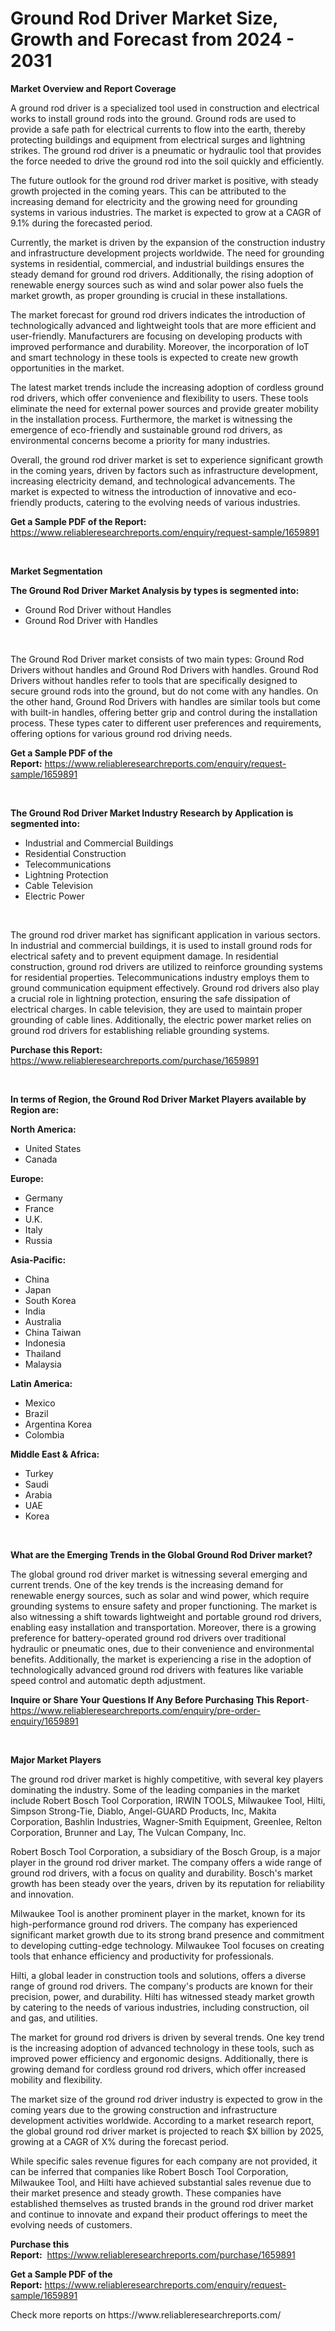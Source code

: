<p><h1>Ground Rod Driver Market Size, Growth and Forecast from 2024 - 2031</h1></p><p><strong>Market Overview and Report Coverage</strong></p>
<p><p>A ground rod driver is a specialized tool used in construction and electrical works to install ground rods into the ground. Ground rods are used to provide a safe path for electrical currents to flow into the earth, thereby protecting buildings and equipment from electrical surges and lightning strikes. The ground rod driver is a pneumatic or hydraulic tool that provides the force needed to drive the ground rod into the soil quickly and efficiently.</p><p>The future outlook for the ground rod driver market is positive, with steady growth projected in the coming years. This can be attributed to the increasing demand for electricity and the growing need for grounding systems in various industries. The market is expected to grow at a CAGR of 9.1% during the forecasted period.</p><p>Currently, the market is driven by the expansion of the construction industry and infrastructure development projects worldwide. The need for grounding systems in residential, commercial, and industrial buildings ensures the steady demand for ground rod drivers. Additionally, the rising adoption of renewable energy sources such as wind and solar power also fuels the market growth, as proper grounding is crucial in these installations.</p><p>The market forecast for ground rod drivers indicates the introduction of technologically advanced and lightweight tools that are more efficient and user-friendly. Manufacturers are focusing on developing products with improved performance and durability. Moreover, the incorporation of IoT and smart technology in these tools is expected to create new growth opportunities in the market.</p><p>The latest market trends include the increasing adoption of cordless ground rod drivers, which offer convenience and flexibility to users. These tools eliminate the need for external power sources and provide greater mobility in the installation process. Furthermore, the market is witnessing the emergence of eco-friendly and sustainable ground rod drivers, as environmental concerns become a priority for many industries.</p><p>Overall, the ground rod driver market is set to experience significant growth in the coming years, driven by factors such as infrastructure development, increasing electricity demand, and technological advancements. The market is expected to witness the introduction of innovative and eco-friendly products, catering to the evolving needs of various industries.</p></p>
<p><strong>Get a Sample PDF of the Report:</strong> <a href="https://www.reliableresearchreports.com/enquiry/request-sample/1659891">https://www.reliableresearchreports.com/enquiry/request-sample/1659891</a></p>
<p>&nbsp;</p>
<p><strong>Market Segmentation</strong></p>
<p><strong>The Ground Rod Driver Market Analysis by types is segmented into:</strong></p>
<p><ul><li>Ground Rod Driver without Handles</li><li>Ground Rod Driver with Handles</li></ul></p>
<p>&nbsp;</p>
<p><p>The Ground Rod Driver market consists of two main types: Ground Rod Drivers without handles and Ground Rod Drivers with handles. Ground Rod Drivers without handles refer to tools that are specifically designed to secure ground rods into the ground, but do not come with any handles. On the other hand, Ground Rod Drivers with handles are similar tools but come with built-in handles, offering better grip and control during the installation process. These types cater to different user preferences and requirements, offering options for various ground rod driving needs.</p></p>
<p><strong>Get a Sample PDF of the Report:</strong>&nbsp;<a href="https://www.reliableresearchreports.com/enquiry/request-sample/1659891">https://www.reliableresearchreports.com/enquiry/request-sample/1659891</a></p>
<p>&nbsp;</p>
<p><strong>The Ground Rod Driver Market Industry Research by Application is segmented into:</strong></p>
<p><ul><li>Industrial and Commercial Buildings</li><li>Residential Construction</li><li>Telecommunications</li><li>Lightning Protection</li><li>Cable Television</li><li>Electric Power</li></ul></p>
<p>&nbsp;</p>
<p><p>The ground rod driver market has significant application in various sectors. In industrial and commercial buildings, it is used to install ground rods for electrical safety and to prevent equipment damage. In residential construction, ground rod drivers are utilized to reinforce grounding systems for residential properties. Telecommunications industry employs them to ground communication equipment effectively. Ground rod drivers also play a crucial role in lightning protection, ensuring the safe dissipation of electrical charges. In cable television, they are used to maintain proper grounding of cable lines. Additionally, the electric power market relies on ground rod drivers for establishing reliable grounding systems.</p></p>
<p><strong>Purchase this Report:</strong>&nbsp; <a href="https://www.reliableresearchreports.com/purchase/1659891">https://www.reliableresearchreports.com/purchase/1659891</a></p>
<p>&nbsp;</p>
<p><strong>In terms of Region, the Ground Rod Driver Market Players available by Region are:</strong></p>
<p>
    <p> <strong> North America: </strong>
        <ul>
            <li>United States</li>
            <li>Canada</li>
        </ul>
        </p> 
    <p> <strong> Europe: </strong>
        <ul>
            <li>Germany</li>
            <li>France</li>
            <li>U.K.</li>
            <li>Italy</li>
            <li>Russia</li>
        </ul>
        </p> 
    <p> <strong> Asia-Pacific: </strong>
        <ul>
            <li>China</li>
            <li>Japan</li>
            <li>South Korea</li>
            <li>India</li>
            <li>Australia</li>
            <li>China Taiwan</li>
            <li>Indonesia</li>
            <li>Thailand</li>
            <li>Malaysia</li>
        </ul>
        </p> 
    <p> <strong> Latin America: </strong>
        <ul>
            <li>Mexico</li>
            <li>Brazil</li>
            <li>Argentina Korea</li>
            <li>Colombia</li>
        </ul>
        </p> 
    <p> <strong> Middle East & Africa: </strong>
        <ul>
            <li>Turkey</li>
            <li>Saudi</li>
            <li>Arabia</li>
            <li>UAE</li>
            <li>Korea</li>
        </ul>
    </p>
    </p>
<p>&nbsp;</p>
<p><strong>What are the Emerging Trends in the Global Ground Rod Driver market?</strong></p>
<p><p>The global ground rod driver market is witnessing several emerging and current trends. One of the key trends is the increasing demand for renewable energy sources, such as solar and wind power, which require grounding systems to ensure safety and proper functioning. The market is also witnessing a shift towards lightweight and portable ground rod drivers, enabling easy installation and transportation. Moreover, there is a growing preference for battery-operated ground rod drivers over traditional hydraulic or pneumatic ones, due to their convenience and environmental benefits. Additionally, the market is experiencing a rise in the adoption of technologically advanced ground rod drivers with features like variable speed control and automatic depth adjustment.</p></p>
<p><strong>Inquire or Share Your Questions If Any Before Purchasing This Report</strong>- <a href="https://www.reliableresearchreports.com/enquiry/pre-order-enquiry/1659891">https://www.reliableresearchreports.com/enquiry/pre-order-enquiry/1659891</a></p>
<p>&nbsp;</p>
<p><strong>Major Market Players</strong></p>
<p><p>The ground rod driver market is highly competitive, with several key players dominating the industry. Some of the leading companies in the market include Robert Bosch Tool Corporation, IRWIN TOOLS, Milwaukee Tool, Hilti, Simpson Strong-Tie, Diablo, Angel-GUARD Products, Inc, Makita Corporation, Bashlin Industries, Wagner-Smith Equipment, Greenlee, Relton Corporation, Brunner and Lay, The Vulcan Company, Inc.</p><p>Robert Bosch Tool Corporation, a subsidiary of the Bosch Group, is a major player in the ground rod driver market. The company offers a wide range of ground rod drivers, with a focus on quality and durability. Bosch's market growth has been steady over the years, driven by its reputation for reliability and innovation.</p><p>Milwaukee Tool is another prominent player in the market, known for its high-performance ground rod drivers. The company has experienced significant market growth due to its strong brand presence and commitment to developing cutting-edge technology. Milwaukee Tool focuses on creating tools that enhance efficiency and productivity for professionals.</p><p>Hilti, a global leader in construction tools and solutions, offers a diverse range of ground rod drivers. The company's products are known for their precision, power, and durability. Hilti has witnessed steady market growth by catering to the needs of various industries, including construction, oil and gas, and utilities.</p><p>The market for ground rod drivers is driven by several trends. One key trend is the increasing adoption of advanced technology in these tools, such as improved power efficiency and ergonomic designs. Additionally, there is growing demand for cordless ground rod drivers, which offer increased mobility and flexibility.</p><p>The market size of the ground rod driver industry is expected to grow in the coming years due to the growing construction and infrastructure development activities worldwide. According to a market research report, the global ground rod driver market is projected to reach $X billion by 2025, growing at a CAGR of X% during the forecast period.</p><p>While specific sales revenue figures for each company are not provided, it can be inferred that companies like Robert Bosch Tool Corporation, Milwaukee Tool, and Hilti have achieved substantial sales revenue due to their market presence and steady growth. These companies have established themselves as trusted brands in the ground rod driver market and continue to innovate and expand their product offerings to meet the evolving needs of customers.</p></p>
<p><strong>Purchase this Report:</strong>&nbsp;&nbsp;<a href="https://www.reliableresearchreports.com/purchase/1659891">https://www.reliableresearchreports.com/purchase/1659891</a></p>
<p></p>
<p><strong>Get a Sample PDF of the Report:</strong>&nbsp;<a href="https://www.reliableresearchreports.com/enquiry/request-sample/1659891">https://www.reliableresearchreports.com/enquiry/request-sample/1659891</a></p>
<p>Check more reports on https://www.reliableresearchreports.com/</p>